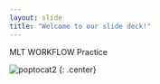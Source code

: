 ```yaml
---
layout: slide
title: "Welcome to our slide deck!"
---
```


MLT WORKFLOW Practice

![poptocat2](https://octodex.github.com/images/poptocat_v2.png)
{: .center}
